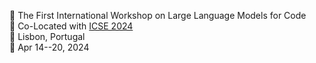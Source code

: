 🤖 The First International Workshop on Large Language Models for Code<br>
💼 Co-Located with [ICSE 2024](https://conf.researchr.org/home/icse-2024)<br>
🧭 Lisbon, Portugal<br>
📅 Apr 14--20, 2024